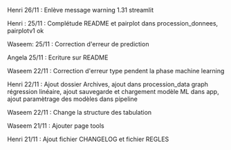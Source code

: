Henri 26/11 : Enlève message warning 1.31 streamlit

Henri : 25/11 : Complétude README et pairplot dans procession_donnees, pairplotv1 ok

Waseem: 25/11 : Correction d'erreur de prediction

Angela 25/11 : Ecriture sur README

Waseem 22/11 : Correction d'erreur type pendent la phase machine learning

Henri 22/11 : Ajout dossier Archives, ajout dans procession_data graph régression linéaire, ajout sauvegarde et chargement modèle ML dans app, ajout paramètrage des modèles dans pipeline

Waseem 22/11 : Change la structure des tabulation

Waseem 21/11 : Ajouter page tools

Henri 21/11 : Ajout fichier CHANGELOG et fichier REGLES
